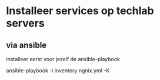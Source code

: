 # Installeer services op techlab servers

## via ansible

installeer eerst voor jezelf de ansible-playbook

ansible-playbook -i inventory ngnix.yml -K